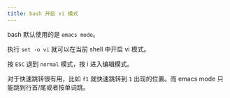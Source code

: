 ```yaml
---
title: bash 开启 vi 模式
---
```



bash 默认使用的是 `emacs mode`。

执行 `set -o vi` 就可以在当前 shell 中开启 vi 模式。

按 `ESC` 退到 `normal` 模式，按 i 进入编辑模式。

对于快速跳转很有用，比如 `f1` 就快速跳转到 `1` 出现的位置。而 emacs mode 只能跳到行首/尾或者按单词跳。
